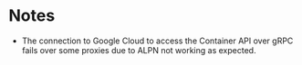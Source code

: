 

# Notes
 - The connection to Google Cloud to access the Container API over gRPC fails over some proxies due to ALPN not working as expected.

